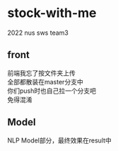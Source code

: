 # stock-with-me
2022 nus sws team3

## front
前端我忘了按文件夹上传  
全部都散装在master分支中  
你们push时也自己拉一个分支吧  
免得混淆  

## Model
NLP Model部分，最终效果在result中
